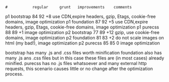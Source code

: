 	#			regular		grunt	improvements	comments
p1 bootstrap	84			92			+8			use CDN,expire headers, gzip, Etags, cookie-free domains, image optimization
p1 foundation	87			92			+5			use CDN,expire headers, gzip, Etags, cookie-free domains, image optimization
p1 purecss		88			89			+1			image optimization
p2 bootstrap	77			89			+12			gzip, use cookie-free domains, image optimization
p2 foundation	81			83			+2			do not scale images on html (my bad!), image optimization
p2 purecss		85			85			0			image optimization


bootstrap has many .js and .css files worth minification
foundation also has many .js ans .css files but in this case these files are (in most cases) already minified.
purecss has no .js files whatsoever and many external http requests, this scenario causes little or no change after the optimization process.






